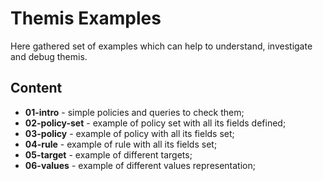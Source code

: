 # Themis Examples

Here gathered set of examples which can help to understand, investigate and debug themis.

## Content
- **01-intro** - simple policies and queries to check them;
- **02-policy-set** - example of policy set with all its fields defined;
- **03-policy** - example of policy with all its fields set;
- **04-rule** - example of rule with all its fields set;
- **05-target** - example of different targets;
- **06-values** - example of different values representation;
